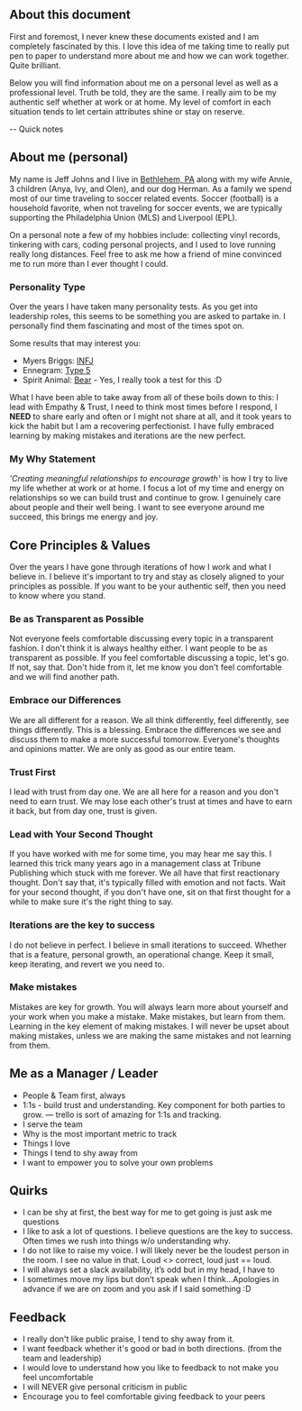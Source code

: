 ## About this document
First and foremost, I never knew these documents existed and I am completely fascinated by this. I love this idea of me taking time to really put pen to paper to understand more about me and how we can work together. Quite brilliant.

Below you will find information about me on a personal level as well as a professional level. Truth be told, they are the same. I really aim to be my authentic self whether at work or at home. My level of comfort in each situation tends to let certain attributes shine or stay on reserve.

-- Quick notes

## About me (personal)
My name is Jeff Johns and I live in [Bethlehem, PA](https://www.google.com/maps/place/Bethlehem,+PA/@40.6253013,-75.4010458,13z/data=!3m1!4b1!4m5!3m4!1s0x89c43e4acc94c115:0x4ec59c491c91b283!8m2!3d40.6259316!4d-75.3704579) along with my wife Annie, 3 children (Anya, Ivy, and Olen), and our dog Herman. As a family we spend most of our time traveling to soccer related events. Soccer (football) is a household favorite, when not traveling for soccer events, we are typically supporting the Philadelphia Union (MLS) and Liverpool (EPL).

On a personal note a few of my hobbies include: collecting vinyl records, tinkering with cars, coding personal projects, and I used to love running really long distances. Feel free to ask me how a friend of mine convinced me to run more than I ever thought I could.

### Personality Type
Over the years I have taken many personality tests. As you get into leadership roles, this seems to be something you are asked to partake in. I personally find them fascinating and most of the times spot on.

Some results that may interest you:
- Myers Briggs: [INFJ](https://www.mbtitest.com/infj)
- Ennegram: [Type 5](https://www.truity.com/enneagram/personality-type-5-investigator)
- Spirit Animal: [Bear](https://trustedpsychicmediums.com/spirit-animals/bear-spirit-animal/) - Yes, I really took a test for this :D

What I have been able to take away from all of these boils down to this: I lead with Empathy & Trust, I need to think most times before I respond, I **NEED** to share early and often or I might not share at all, and it took years to kick the habit but I am a recovering perfectionist. I have fully embraced learning by making mistakes and iterations are the new perfect.

### My Why Statement
*'Creating meaningful relationships to encourage growth'* is how I try to live my life whether at work or at home. I focus a lot of my time and energy on relationships so we can build trust and continue to grow. I genuinely care about people and their well being. I want to see everyone around me succeed, this brings me energy and joy.

## Core Principles & Values
Over the years I have gone through iterations of how I work and what I believe in. I believe it's important to try and stay as closely aligned to your principles as possible. If you want to be your authentic self, then you need to know where you stand.

### Be as Transparent as Possible
Not everyone feels comfortable discussing every topic in a transparent fashion. I don't think it is always healthy either. I want people to be as transparent as possible. If you feel comfortable discussing a topic, let's go. If not, say that. Don't hide from it, let me know you don't feel comfortable and we will find another path.

### Embrace our Differences
We are all different for a reason. We all think differently, feel differently, see things differently. This is a blessing. Embrace the differences we see and discuss them to make a more successful tomorrow. Everyone's thoughts and opinions matter. We are only as good as our entire team.

### Trust First
I lead with trust from day one. We are all here for a reason and you don't need to earn trust. We may lose each other's trust at times and have to earn it back, but from day one, trust is given.

### Lead with Your Second Thought
If you have worked with me for some time, you may hear me say this. I learned this trick many years ago in a management class at Tribune Publishing which stuck with me forever. We all have that first reactionary thought. Don't say that, it's typically filled with emotion and not facts. Wait for your second thought, if you don't have one, sit on that first thought for a while to make sure it's the right thing to say.

### Iterations are the key to success
I do not believe in perfect. I believe in small iterations to succeed. Whether that is a feature, personal growth, an operational change. Keep it small, keep iterating, and revert we you need to.

### Make mistakes
Mistakes are key for growth. You will always learn more about yourself and your work when you make a mistake. Make mistakes, but learn from them. Learning in the key element of making mistakes. I will never be upset about making mistakes, unless we are making the same mistakes and not learning from them.


## Me as a Manager / Leader
- People & Team first, always
- 1:1s - build trust and understanding. Key component for both parties to grow. — trello is sort of amazing for 1:1s and tracking.
- I serve the team
- Why is the most important metric to track
- Things I love
- Things I tend to shy away from
- I want to empower you to solve your own problems

## Quirks
- I can be shy at first, the best way for me to get going is just ask me questions
- I like to ask a lot of questions. I believe questions are the key to success. Often times we rush into things w/o understanding why.
- I do not like to raise my voice. I will likely never be the loudest person in the room. I see no value in that. Loud <> correct, loud just == loud.
- I will always set a slack availability, it’s odd but in my head, I have to
- I sometimes move my lips but don’t speak when I think…Apologies in advance if we are on zoom and you ask if I said something :D

## Feedback
- I really don't like public praise, I tend to shy away from it.
- I want feedback whether it's good or bad in both directions. (from the team and leadership)
- I would love to understand how you like to feedback to not make you feel uncomfortable
- I will NEVER give personal criticism in public
- Encourage you to feel comfortable giving feedback to your peers
